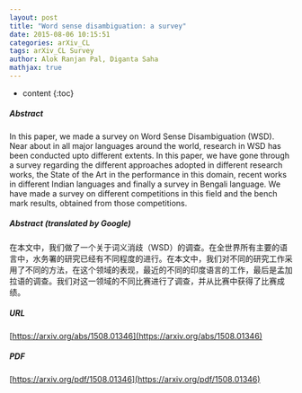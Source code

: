 ```yaml
---
layout: post
title: "Word sense disambiguation: a survey"
date: 2015-08-06 10:15:51
categories: arXiv_CL
tags: arXiv_CL Survey
author: Alok Ranjan Pal, Diganta Saha
mathjax: true
---
```


* content
{:toc}

##### Abstract
In this paper, we made a survey on Word Sense Disambiguation (WSD). Near about in all major languages around the world, research in WSD has been conducted upto different extents. In this paper, we have gone through a survey regarding the different approaches adopted in different research works, the State of the Art in the performance in this domain, recent works in different Indian languages and finally a survey in Bengali language. We have made a survey on different competitions in this field and the bench mark results, obtained from those competitions.

##### Abstract (translated by Google)
在本文中，我们做了一个关于词义消歧（WSD）的调查。在全世界所有主要的语言中，水务署的研究已经有不同程度的进行。在本文中，我们对不同的研究工作采用了不同的方法，在这个领域的表现，最近的不同的印度语言的工作，最后是孟加拉语的调查。我们对这一领域的不同比赛进行了调查，并从比赛中获得了比赛成绩。

##### URL
[https://arxiv.org/abs/1508.01346](https://arxiv.org/abs/1508.01346)

##### PDF
[https://arxiv.org/pdf/1508.01346](https://arxiv.org/pdf/1508.01346)

